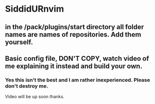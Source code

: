 # SiddidURnvim
## in the /pack/plugins/start directory all folder names are names of repositories. Add them yourself.
## Basic config file, DON'T COPY, watch video of me explaining it instead and build your own. 
### Yes this isn't the best and I am rather inexperienced. Please don't destroy me.

Video will be up soon thanks.
